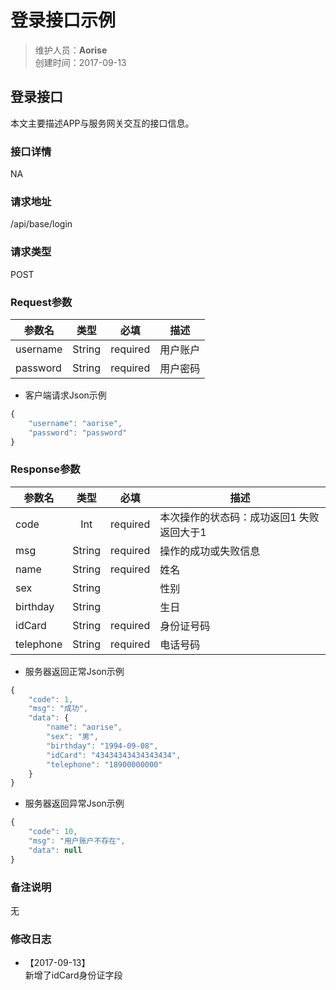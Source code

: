 # 登录接口示例

> 维护人员：**Aorise**  
> 创建时间：2017-09-13

## 登录接口

本文主要描述APP与服务网关交互的接口信息。  

### 接口详情

NA

### 请求地址

/api/base/login

### 请求类型

POST

### Request参数

|  参数名  |  类型  |   必填   |   描述   |
| -------- |:------:|:--------:| -------- |
| username | String | required | 用户账户 |
| password | String | required | 用户密码 |

- 客户端请求Json示例

```javascript
{
    "username": "aorise",
    "password": "password"
}
```

### Response参数

|  参数名   |  类型  |   必填   |                   描述                    |
| --------- |:------:|:--------:| ----------------------------------------- |
| code      |  Int   | required | 本次操作的状态码：成功返回1 失败返回大于1 |
| msg       | String | required | 操作的成功或失败信息                      |
| name      | String | required | 姓名                                      |
| sex       | String |          | 性别                                      |
| birthday  | String |          | 生日                                      |
| idCard    | String | required | 身份证号码                                |
| telephone | String | required | 电话号码                                  |



- 服务器返回正常Json示例

```javascript
{
    "code": 1,
    "msg": "成功",
    "data": {
        "name": "aorise",
        "sex": "男",
        "birthday": "1994-09-08",
        "idCard": "43434343434343434",
        "telephone": "18900000000"
    }
}
```

- 服务器返回异常Json示例

```javascript
{
    "code": 10,
    "msg": "用户账户不存在",
    "data": null
}
```

### 备注说明
无

### 修改日志
- 【2017-09-13】     
   新增了idCard身份证字段    
